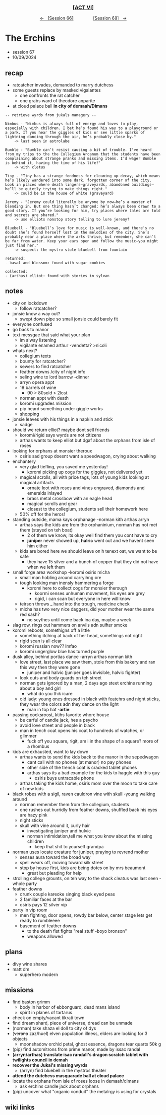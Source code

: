 
<div align="center">
  <h3 align="center"><a href="https://github.com/h-griffin/dnd-notes/blob/main/grimmhaus/act-VI" >[ACT VI]</a></h3>
  <p align="center">
    <a href="https://github.com/h-griffin/dnd-notes/blob/main/grimmhaus/act-VI/24-10-02.md" >&larr; &nbsp; [Session 66]</a>
    &nbsp;&nbsp;&nbsp;&nbsp;&nbsp;&nbsp;&nbsp;&nbsp;&nbsp;&nbsp;&nbsp;&nbsp;&nbsp;&nbsp;
    <a href="https://github.com/h-griffin/dnd-notes/blob/main/grimmhaus/act-VI/24-10-16.md" >[Session 68] &nbsp; &rarr;</a>
  </p>
</div>

# The Erchins
- session 67
- 10/09/2024

## recap
- ratcatcher invades, demanded to marry dutchess
- some guests replace by masked vigalantes
    - one confronts the rat catcher
    - one grabs ward of theodore anparite
- at cloud palace ball **in city of demaah/Dimans**

```text
-- retrieve wyrds from jukals managery --

Nimbus - "Nimbus is always full of energy and loves to play, especially with children. I bet he’s found his way to a playground or a park. If you hear the giggles of kids or see little sparks of lightning dancing through the air, he’s probably close by." 
    -> last seen in astrolabe

Bumble - "Bumble can’t resist causing a bit of trouble. I've heard from my trips to the the Collegium Arcanum that the students have been complaining about strange pranks and missing items. I’d wager Bumble is behind it, having the time of his life!"
    -> with cletus

Tiny - "Tiny has a strange fondness for cleaning up decay, which means he’s likely wandered into some dark, forgotten corner of the city. Look in places where death lingers—graveyards, abandoned buildings—he’ll be quietly trying to make things right."
    -> could be in the house of white (graveyard)

Jeremy - "Jeremy could literally be anyone by now—he’s a master of blending in. But one thing hasn’t changed: he’s always been drawn to a good story. If you’re looking for him, try places where tales are told and secrets are shared."
    -> use elliots nonstop story telling to lure jeremy?

Bluebell - "Bluebell’s love for music is well-known, and there’s no doubt she’s found herself lost in the melodies of the city. She’s probably near a place where the arts thrive, but remember, she can’t be far from water. Keep your ears open and follow the music—you might just find her."
    -> suspect: the mystro stole bluebell from fountain

returned:
- basal and blossom: found with sugar cookies

collected: 
- (arthas) elliot: found with stories in sylvan  

```

## notes
- city on lockdown
    - follow ratcatcher?
- jonsie know a way out?
    - swept down pipe so small jonsie could barely fit
- everyone confused
- go back to manor
- text messgae that said what your plan
    - im alway listening
    - vigilante enamed arthur -vendetta? >nicoli
- whats next?
    - collegium texts
    - bounty for ratcatcher?
    - sewers to find ratcatcher
    - feather downs /city of night info
    - seling wine to lord barrow -dinner
    - arryn opera appt
    - 18 barrels of wine
        - 90 > 80sold > 2lost
    - norman appt with death
    - koromi upgrades mission
    - pip heard something under giggle works
    - shopping
- jonsie leaves with his things in a napkin and stick
    - sadge
- should we return elliot? maybe dont sell friends
    - koromi/rigid says wyrds are not citizens
    - arthas wants to keep elliot but dgaf about the orphans from isle of roses
- looking for orphans at monsier theroux
    - osiris sad group doesnt want a speedwagon, crying about walking
- enchantery
    - very glad tiefling, you saved me yesterday!
        - koromi picking up cogs for the giggles, not delivered yet
    - magical scrolls, all with price tags, lots of young kids looking at magical artifacts
        - ornate loot with roses and vines engraved, diamonds and emeralds inlayed
        - brass metal crossbow with an eagle head
        - magical scrolls and gear
        - closest to the collegium, students sell their homework here
    - 50% off for the heros!
- standing outside, mama kays orphanage -norman kith arthas arryn
    - arthas says the kids are from the orphaninium, norman has not met them (stayed on teh boat)
        - 2 of them we know, its okay well find them you cont have to cry
        - **juniper** never showed up, **halric** went out and we havent seen him either
    - kids are bored here we should leave on h tenext oat, we want to be safe
        - they have 15 silver and a bunch of copper that they did not have when we left them
- small forge area workshop -koromi osiris micha
    - small man hobling around carryihng ore
    - tough looking man inensly hammering a forge
        - koromi here to collect cogs for monsier therough
            - koormi senses unhuman movement, his eyes are grey
            - rigid, i can scan but everyone in here will know
    - teirson throws _ hand into the trough, medicine check
    - micha has two very nice daggers, did your mother wear the same red sash?
        - no scythes until come back ina day, maybe a week
- slag row, rings out hammers on anvils adn sulfter smoke
- koromi reboots, somethigns off a little
    - something itching at back of her head, somethings not right
    - rigid scan is all clear
    - koromi russian now?? lmfao
    - koromi ungerglow blue has turned purple
- dusk alley, behind portias dance -arryn arthas norman kith
    - love street, last place we saw them, stole from this bakery and ran this way then they were gone
        - juniper and halvic (juniper goes invisible, halvic fighter)
    - look outs and body guards on teh street
    - norman gets ignored by a man, 2 days ago steet erchins running about a boy and girl
        - what do you thik icare
    - old lady: young ones dressed in black with featehrs and night sticks, they wear the colors adn they dance on the light
        - man in top hat -**artie**
- passing cocksroost, ktihs favorite whore house
    - be carful of candle jack, hes a psycho
    - avoid love street and people in black
    - man in tench coat opens his coat to hundreds of watches, or glimmer
        - fuck off you square, rigit, am i in the shape of a square? more of a rhombus
- kids are exhausted, want to lay down
    - arthas wants to send the kids back to the manor in the sepedwagon
        - cant call with no phones (at manor) no pay phones
        - other side of the trench coat is cracked tablet phones
        - arthas says its a bad example for the kids to haggle with this guy
            - osiris buys untracable phone
    - arthas taking the kids home, osiris mom over the moon to take care of new kids
- black robes with a sigil, raven cauldron vine with skull -young walking around
    - norman remember them from the collegium, students
    - one rushes out hurridly from feather downs, shuffled back his eyes are hazy pink
    - night sticks
    - skull with vine around it, curly hair
        - investigating juniper and hulvic
        - norman intimidation,tell me what you know about the missing children
            - keep that shit to yourself grandpa
- norman uses locate creature for juniper, praying to revrend mother
    - senses aura toward the broad way
    - spell wears off, moving toward silk street
    - stop by house first, kids are being dotes on by mrs beaumont
        - great but pleading for help
- strolling college grounts, on teh way to the shack cleatus was last seen -whole party
- feather downs
    - drunk couple kareoke singing black eyed peas
    - 2 familiar faces at the bar
    - osiris pays 12 silver vip
- party in vip room
    - men fighting, door opens, rowdy bar below, center stage lets get ready to rumbleeee
    - basement of feather downs
        - to the death fist fights "real stuff -boyo bronson"
        - weapons allowed

## plans
- divy wine shares
- matt dm
    - superhero modern

## missions
- find baston grimm
    - body in harbor of ebbonguard, dead mans island
    - spirit in planes of tartarus
- check on empty/vacant tikrati town
- find dream shard, piece of universe, dread can be unmade
- (norman) take shaza el doll to city of dys
- (~~verana~~ zaz/huel) elven population illness, elders are looking for 3 objects
    - moonshadow orchid petal, ghost essence, dragons tear quarts 50k g
- (pip) find automitrons from prime manor, made by issac randal
- **(arryn/arthas) translate isac randall's dragon scratch tablet with twilights council in demah**
- **recovver the Jukal's missing wyrds**
    - (arryn) find bluebell in the mystros theater
- **attend the dutchess masquarade ball at cloud palace**
- locate the orphans from isle of roses loose in demaah/dimans
    - ask erchins candle jack about orphans
- (pip) uncover what "organic conduit" the metalrgy is using for crystals

## wiki links
